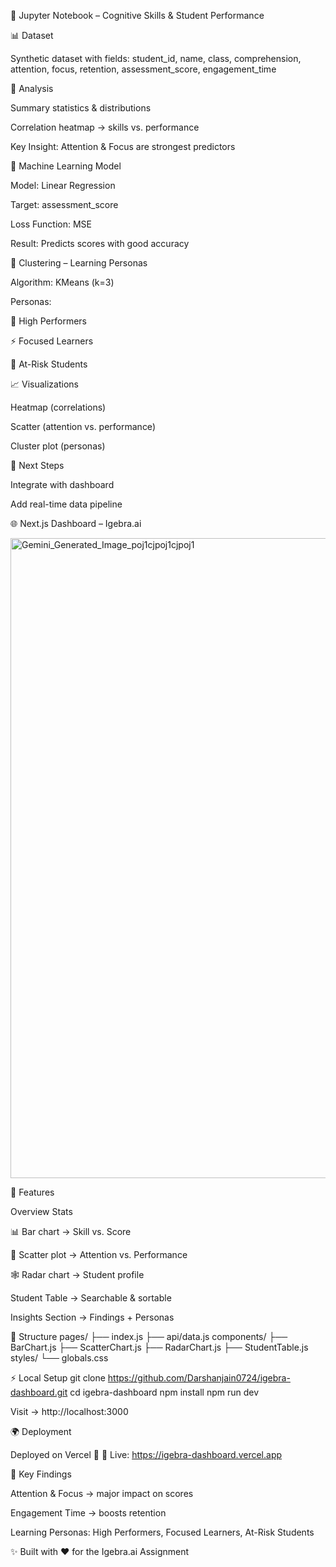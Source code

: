 📓 Jupyter Notebook – Cognitive Skills & Student Performance






📊 Dataset

Synthetic dataset with fields:
student_id, name, class, comprehension, attention, focus, retention, assessment_score, engagement_time

🔎 Analysis

Summary statistics & distributions

Correlation heatmap → skills vs. performance

Key Insight: Attention & Focus are strongest predictors

🤖 Machine Learning Model

Model: Linear Regression

Target: assessment_score

Loss Function: MSE

Result: Predicts scores with good accuracy

👥 Clustering – Learning Personas

Algorithm: KMeans (k=3)

Personas:

🧠 High Performers

⚡ Focused Learners

🎯 At-Risk Students

📈 Visualizations

Heatmap (correlations)

Scatter (attention vs. performance)

Cluster plot (personas)

🚀 Next Steps

Integrate with dashboard

Add real-time data pipeline

🌐 Next.js Dashboard – Igebra.ai



<img width="1024" height="1024" alt="Gemini_Generated_Image_poj1cjpoj1cjpoj1" src="https://github.com/user-attachments/assets/8497b679-cadc-47a9-bcc5-c05b3af642a6" />





🚀 Features

Overview Stats

📊 Bar chart → Skill vs. Score

🔵 Scatter plot → Attention vs. Performance

🕸️ Radar chart → Student profile

Student Table → Searchable & sortable

Insights Section → Findings + Personas

📂 Structure
pages/
 ├── index.js
 ├── api/data.js
components/
 ├── BarChart.js
 ├── ScatterChart.js
 ├── RadarChart.js
 ├── StudentTable.js
styles/
 └── globals.css

⚡ Local Setup
git clone https://github.com/Darshanjain0724/igebra-dashboard.git
cd igebra-dashboard
npm install
npm run dev


Visit → http://localhost:3000

🌍 Deployment

Deployed on Vercel 🚀
🔗 Live: https://igebra-dashboard.vercel.app

🔑 Key Findings

Attention & Focus → major impact on scores

Engagement Time → boosts retention

Learning Personas: High Performers, Focused Learners, At-Risk Students

✨ Built with ❤️ for the Igebra.ai Assignment

